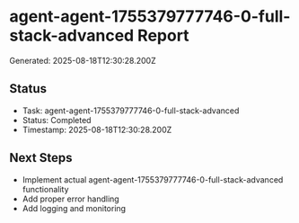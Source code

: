 # agent-agent-1755379777746-0-full-stack-advanced Report

Generated: 2025-08-18T12:30:28.200Z

## Status
- Task: agent-agent-1755379777746-0-full-stack-advanced
- Status: Completed
- Timestamp: 2025-08-18T12:30:28.200Z

## Next Steps
- Implement actual agent-agent-1755379777746-0-full-stack-advanced functionality
- Add proper error handling
- Add logging and monitoring
